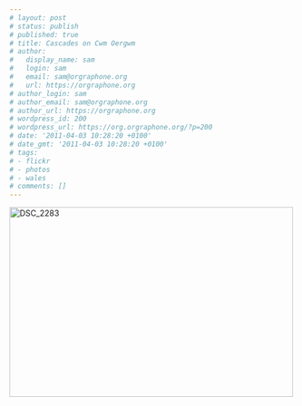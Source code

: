```yaml
---
# layout: post
# status: publish
# published: true
# title: Cascades on Cwm Oergwm
# author:
#   display_name: sam
#   login: sam
#   email: sam@orgraphone.org
#   url: https://orgraphone.org
# author_login: sam
# author_email: sam@orgraphone.org
# author_url: https://orgraphone.org
# wordpress_id: 200
# wordpress_url: https://org.orgraphone.org/?p=200
# date: '2011-04-03 10:28:20 +0100'
# date_gmt: '2011-04-03 10:28:20 +0100'
# tags:
# - flickr
# - photos
# - wales
# comments: []
---
```

<p><a href="https://www.flickr.com/photos/pikesley/5584265557/" title="DSC_2283 by Sam Wise, on Flickr"><img src="https://farm6.static.flickr.com/5011/5584265557_c358861b97.jpg" width="500" height="335" alt="DSC_2283"></a></p>
